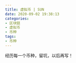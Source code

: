 ```yaml
---
title: 虚拟币 | SUN
date: 2020-09-02 19:38:13
categories:
- 区块链
- 虚拟币
- 币种
tags:
- 币种
---
```

经历每一个币种，留坑，以后再写！